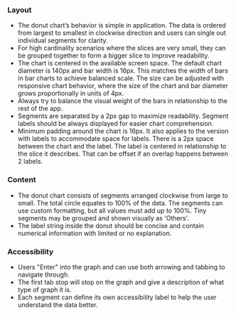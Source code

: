 ### Layout

- The donut chart’s behavior is simple in application. The data is ordered from largest to smallest in clockwise direction and users can single out individual segments for clarity.
- For high cardinality scenarios where the slices are very small, they can be grouped together to form a bigger slice to improve readability.
- The chart is centered in the available screen space. The default chart diameter is 140px and bar width is 16px. This matches the width of bars in bar charts to achieve balanced scale. The size can be adjusted with responsive chart behavior, where the size of the chart and bar diameter grows proportionally in units of 4px.
- Always try to balance the visual weight of the bars in relationship to the rest of the app.
- Segments are separated by a 2px gap to maximize readability. Segment labels should be always displayed for easier chart comprehension.
- Minimum padding around the chart is 16px. It also applies to the version with labels to accommodate space for labels. There is a 2px space between the chart and the label. The label is centered in relationship to the slice it describes. That can be offset if an overlap happens between 2 labels.

### Content

- The donut chart consists of segments arranged clockwise from large to small. The total circle equates to 100% of the data. The segments can use custom formatting, but all values must add up to 100%. Tiny segments may be grouped and shown visually as 'Others'.
- The label string inside the donut should be concise and contain numerical information with limited or no explanation.

### Accessibility

- Users "Enter" into the graph and can use both arrowing and tabbing to navigate through.
- The first tab stop will stop on the graph and give a description of what type of graph it is.
- Each segment can define its own accessibility label to help the user understand the data better.
